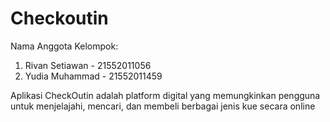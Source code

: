 # Checkoutin
Nama Anggota Kelompok:
1. Rivan Setiawan - 21552011056
2. Yudia Muhammad - 21552011459

Aplikasi CheckOutin adalah platform digital yang memungkinkan pengguna untuk menjelajahi, mencari, dan membeli berbagai jenis kue secara online

